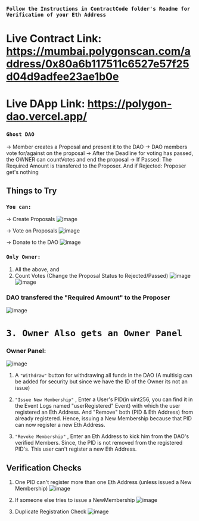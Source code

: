 ### `Follow the Instructions in ContractCode folder's Readme for Verification of your Eth Address`
# Live Contract Link: https://mumbai.polygonscan.com/address/0x80a6b117511c6527e57f25d04d9adfee23ae1b0e
# Live DApp Link: https://polygon-dao.vercel.app/

### `Ghost DAO`

-> Member creates a Proposal and present it to the DAO
-> DAO members vote for/against on the proposal
-> After the Deadline for voting has passed, the OWNER can countVotes and end the proposal
-> If Passed: The Required Amount is transfered to the Proposer. And if Rejected: Proposer get's nothing

## Things to Try

### `You can:`

-> Create Proposals
![image](https://user-images.githubusercontent.com/69587947/208856177-a23ef252-71bf-4724-86e4-110520437b69.png)

-> Vote on Proposals
![image](https://user-images.githubusercontent.com/69587947/208856244-ccc88dce-e56c-4c82-9cc7-bd93419fdb37.png)

-> Donate to the DAO
![image](https://user-images.githubusercontent.com/69587947/208856319-a2ad1784-29a2-4d74-88b2-80ca5e4067fd.png)

### `Only Owner:`

1. All the above, and
2. Count Votes (Change the Proposal Status to Rejected/Passed)
![image](https://user-images.githubusercontent.com/69587947/208856694-da4bb42a-c8f6-4cb1-a3a7-43f8e8082120.png)
![image](https://user-images.githubusercontent.com/69587947/208860188-18fa4697-6dee-4fe4-801a-7493005f09a5.png)

### DAO transfered the "Required Amount" to the Proposer
![image](https://user-images.githubusercontent.com/69587947/208860405-6daec327-e266-4c5d-840b-a17d1daf147f.png)

# `3. Owner Also gets an Owner Panel`

### Owner Panel:
![image](https://user-images.githubusercontent.com/69587947/208857154-7e0b13ba-311c-4d1c-abd5-9b2135128f42.png)

1. A `"Withdraw"` button for withdrawing all funds in the DAO (A multisig can be added for security but since we have the ID of the Owner its not an issue)

2. `"Issue New Membership"` , Enter a User's PID(in uint256, you can find it in the Event Logs named "userRegistered" Event) with which the user registered an Eth Address. And "Remove" both (PID & Eth Address) from already registered. Hence, issuing a New Membership because that PID can now register a new Eth Address.

3. `"Revoke Membership"` , Enter an Eth Address to kick him from the DAO's verified Members. Since, the PID is not removed from the registered PID's. This user can't register a new Eth Address.

## Verification Checks

1. One PID can't register more than one Eth Address (unless issued a New Membership)
![image](https://user-images.githubusercontent.com/69587947/208858843-0b5aa396-fa01-4794-93ce-82d73de2bec1.png)

2. If someone else tries to issue a NewMembership
![image](https://user-images.githubusercontent.com/69587947/208859500-20f1d19d-3372-499c-ae69-dc23852076a7.png)

3. Duplicate Registration Check
![image](https://user-images.githubusercontent.com/69587947/208859716-030c555d-aebb-411a-ad11-1cdffc526b4d.png)
